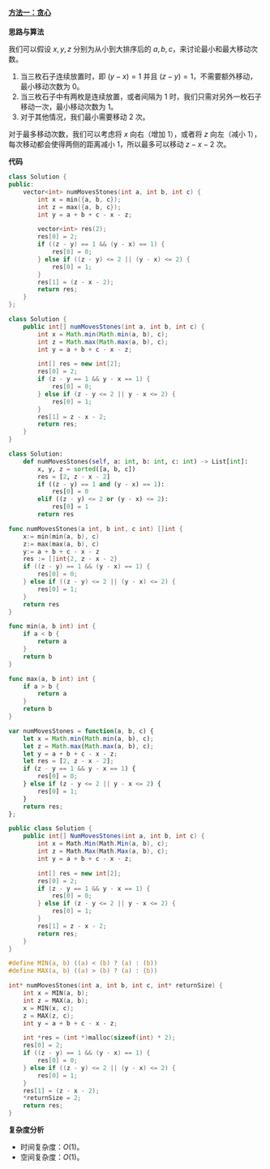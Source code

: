﻿#### [方法一：贪心](https://leetcode.cn/problems/moving-stones-until-consecutive/solutions/2249064/yi-dong-shi-zi-zhi-dao-lian-xu-by-leetco-y5kb/)

**思路与算法**

我们可以假设 $x, y, z$ 分别为从小到大排序后的 $a, b, c$，来讨论最小和最大移动次数。

1.  当三枚石子连续放置时，即 $(y - x) = 1$ 并且 $(z - y) = 1$，不需要额外移动，最小移动次数为 $0$。
2.  当三枚石子中有两枚是连续放置，或者间隔为 $1$ 时，我们只需对另外一枚石子移动一次，最小移动次数为 $1$。
3.  对于其他情况，我们最小需要移动 $2$ 次。

对于最多移动次数，我们可以考虑将 $x$ 向右（增加 $1$），或者将 $z$ 向左（减小 $1$），每次移动都会使得两侧的距离减小 $1$，所以最多可以移动 $z - x - 2$ 次。

**代码**

```cpp
class Solution {
public:
    vector<int> numMovesStones(int a, int b, int c) {
        int x = min({a, b, c});
        int z = max({a, b, c});
        int y = a + b + c - x - z;

        vector<int> res(2);
        res[0] = 2;
        if ((z - y) == 1 && (y - x) == 1) {
            res[0] = 0;
        } else if ((z - y) <= 2 || (y - x) <= 2) {
            res[0] = 1;
        }
        res[1] = (z - x - 2);
        return res;
    }
};
```

```java
class Solution {
    public int[] numMovesStones(int a, int b, int c) {
        int x = Math.min(Math.min(a, b), c);
        int z = Math.max(Math.max(a, b), c);
        int y = a + b + c - x - z;

        int[] res = new int[2];
        res[0] = 2;
        if (z - y == 1 && y - x == 1) {
            res[0] = 0;
        } else if (z - y <= 2 || y - x <= 2) {
            res[0] = 1;
        }
        res[1] = z - x - 2;
        return res;
    }
}
```

```python
class Solution:
    def numMovesStones(self, a: int, b: int, c: int) -> List[int]:
        x, y, z = sorted([a, b, c])
        res = [2, z - x - 2]
        if ((z - y) == 1 and (y - x) == 1):
            res[0] = 0
        elif ((z - y) <= 2 or (y - x) <= 2):
            res[0] = 1
        return res
```

```go
func numMovesStones(a int, b int, c int) []int {
    x:= min(min(a, b), c)
    z:= max(max(a, b), c)
    y:= a + b + c - x - z
    res := []int{2, z - x - 2}
    if ((z - y) == 1 && (y - x) == 1) {
        res[0] = 0;
    } else if ((z - y) <= 2 || (y - x) <= 2) {
        res[0] = 1;
    }
    return res
}

func min(a, b int) int {
    if a < b {
        return a
    }
    return b
}

func max(a, b int) int {
    if a > b {
        return a
    }
    return b
}
```

```javascript
var numMovesStones = function(a, b, c) {
    let x = Math.min(Math.min(a, b), c);
    let z = Math.max(Math.max(a, b), c);
    let y = a + b + c - x - z;
    let res = [2, z - x - 2];
    if (z - y == 1 && y - x == 1) {
        res[0] = 0;
    } else if (z - y <= 2 || y - x <= 2) {
        res[0] = 1;
    }
    return res;
};
```

```csharp
public class Solution {
    public int[] NumMovesStones(int a, int b, int c) {
        int x = Math.Min(Math.Min(a, b), c);
        int z = Math.Max(Math.Max(a, b), c);
        int y = a + b + c - x - z;

        int[] res = new int[2];
        res[0] = 2;
        if (z - y == 1 && y - x == 1) {
            res[0] = 0;
        } else if (z - y <= 2 || y - x <= 2) {
            res[0] = 1;
        }
        res[1] = z - x - 2;
        return res;
    }
}
```

```c
#define MIN(a, b) ((a) < (b) ? (a) : (b))
#define MAX(a, b) ((a) > (b) ? (a) : (b))

int* numMovesStones(int a, int b, int c, int* returnSize) {
    int x = MIN(a, b);
    int z = MAX(a, b);
    x = MIN(x, c);
    z = MAX(z, c);
    int y = a + b + c - x - z;

    int *res = (int *)malloc(sizeof(int) * 2);
    res[0] = 2;
    if ((z - y) == 1 && (y - x) == 1) {
        res[0] = 0;
    } else if ((z - y) <= 2 || (y - x) <= 2) {
        res[0] = 1;
    }
    res[1] = (z - x - 2);
    *returnSize = 2;
    return res;
}
```

**复杂度分析**

-   时间复杂度：$O(1)$。
-   空间复杂度：$O(1)$。
